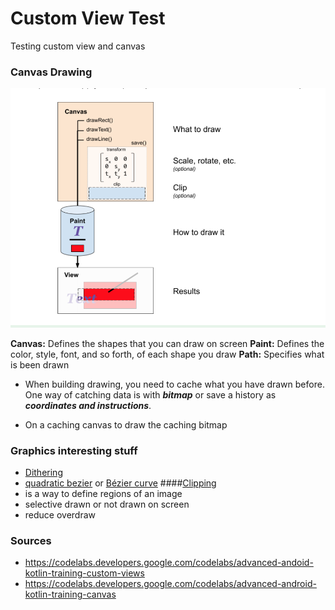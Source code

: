 # Custom View Test
Testing custom view and canvas

### Canvas Drawing
![Canvas Drawing](./images/canvas_drawing.png)

**Canvas:** Defines the shapes that you can draw on screen
**Paint:** Defines the color, style, font, and so forth, of each shape you draw
**Path:** Specifies what is been drawn

- When building drawing, you need to cache what you have drawn before. One way of catching data is
with ***bitmap*** or save a history as ***coordinates and instructions***.

- On a caching canvas to draw the caching bitmap

### Graphics interesting stuff
- [Dithering](https://webstyleguide.com/wsg2/graphics/dither.html)
- [quadratic bezier](https://www.sciencedirect.com/topics/engineering/quadratic-bezier-curve) or [Bézier curve](https://en.wikipedia.org/wiki/B%C3%A9zier_curve)
####[Clipping](https://en.wikipedia.org/wiki/Clipping_(computer_graphics))
- is a way to define regions of an image
- selective drawn or not drawn on screen
- reduce overdraw

### Sources
- https://codelabs.developers.google.com/codelabs/advanced-andoid-kotlin-training-custom-views
- https://codelabs.developers.google.com/codelabs/advanced-android-kotlin-training-canvas
